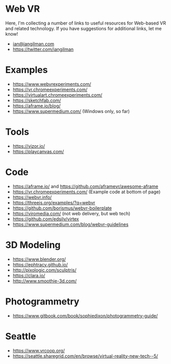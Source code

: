 # Web VR

Here, I'm collecting a number of links to useful resources for Web-based VR and related technology. If you have suggestions for additional links, let me know!

* ian@iangilman.com
* https://twitter.com/iangilman

# Examples

* https://www.webvrexperiments.com/
* https://vr.chromeexperiments.com/
* https://virtualart.chromeexperiments.com/
* https://sketchfab.com/
* https://aframe.io/blog/
* https://www.supermedium.com/ (Windows only, so far)

# Tools

* https://vizor.io/
* https://playcanvas.com/

# Code

* https://aframe.io/ and https://github.com/aframevr/awesome-aframe
* https://vr.chromeexperiments.com/ (Example code at bottom of page)
* https://webvr.info/
* https://threejs.org/examples/?q=webvr
* https://github.com/borismus/webvr-boilerplate
* https://viromedia.com/ (not web delivery, but web tech) 
* https://github.com/edsilv/virtex
* https://www.supermedium.com/blog/webvr-guidelines

# 3D Modeling

* https://www.blender.org/
* https://ephtracy.github.io/
* http://pixologic.com/sculptris/
* https://clara.io/
* http://www.smoothie-3d.com/

# Photogrammetry

* https://www.gitbook.com/book/sophiedixon/photogrammetry-guide/

# Seattle

* https://www.vrcoop.org/
* https://seattle.sharegrid.com/en/browse/virtual-reality-new-tech--5/

